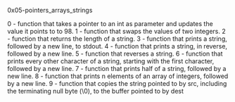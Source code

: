 0x05-pointers_arrays_strings

0 - function that takes a pointer to an int as parameter and updates the value it points to to 98.
1 - function that swaps the values of two integers.
2 - function that returns the length of a string.
3 - function that prints a string, followed by a new line, to stdout.
4 - function that prints a string, in reverse, followed by a new line.
5 - function that reverses a string.
6 - function that prints every other character of a string, starting with the first character, followed by a new line.
7 - function that prints half of a string, followed by a new line.
8 - function that prints n elements of an array of integers, followed by a new line.
9 - function that copies the string pointed to by src, including the terminating null byte (\0), to the buffer pointed to by dest
